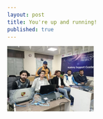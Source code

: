 ```yaml
---
layout: post
title: You're up and running!
published: true
---
```


<img src="/images/img.jpeg" alt="Alt text" width=200 hieght=200>
